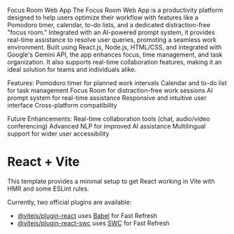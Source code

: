 Focus Room Web App
The Focus Room Web App is a productivity platform designed to help users optimize their workflow with features like a Pomodoro timer, calendar, to-do lists, and a dedicated distraction-free "focus room." Integrated with an AI-powered prompt system, it provides real-time assistance to resolve user queries, promoting a seamless work environment. Built using React.js, Node.js, HTML/CSS, and integrated with Google's Gemini API, the app enhances focus, time management, and task organization. It also supports real-time collaboration features, making it an ideal solution for teams and individuals alike.

Features:
Pomodoro timer for planned work intervals
Calendar and to-do list for task management
Focus Room for distraction-free work sessions
AI prompt system for real-time assistance
Responsive and intuitive user interface
Cross-platform compatibility


Future Enhancements:
Real-time collaboration tools (chat, audio/video conferencing)
Advanced NLP for improved AI assistance
Multilingual support for wider user accessibility









# React + Vite

This template provides a minimal setup to get React working in Vite with HMR and some ESLint rules.

Currently, two official plugins are available:

- [@vitejs/plugin-react](https://github.com/vitejs/vite-plugin-react/blob/main/packages/plugin-react/README.md) uses [Babel](https://babeljs.io/) for Fast Refresh
- [@vitejs/plugin-react-swc](https://github.com/vitejs/vite-plugin-react-swc) uses [SWC](https://swc.rs/) for Fast Refresh
